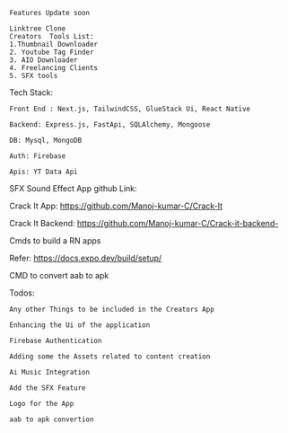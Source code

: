 ```
Features Update soon

Linktree Clone
Creators  Tools List:
1.Thumbnail Downloader
2. Youtube Tag Finder
3. AIO Downloader
4. Freelancing Clients
5. SFX tools
```


Tech Stack: 

```
Front End : Next.js, TailwindCSS, GlueStack Ui, React Native

Backend: Express.js, FastApi, SQLAlchemy, Mongoose

DB: Mysql, MongoDB

Auth: Firebase

Apis: YT Data Api
```

SFX Sound Effect App github Link:

Crack It App: https://github.com/Manoj-kumar-C/Crack-It

Crack It Backend: https://github.com/Manoj-kumar-C/Crack-it-backend-


Cmds to build a RN apps

Refer: 
https://docs.expo.dev/build/setup/


CMD to convert aab to apk


Todos: 

```
Any other Things to be included in the Creators App 

Enhancing the Ui of the application

Firebase Authentication 

Adding some the Assets related to content creation

Ai Music Integration

Add the SFX Feature

Logo for the App

aab to apk convertion


```
